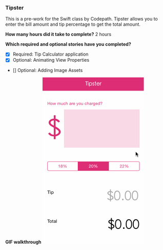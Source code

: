 ### Tipster

This is a pre-work for the Swift class by Codepath. Tipster allows you to enter the bill amount and tip percentage to get the total amount.

**How many hours did it take to complete?**
2 hours


**Which required and optional stories have you completed?**
- [x] Required: Tip Calculator application
- [x] Optional: Animating View Properties
- [] Optional: Adding Image Assets

**GIF walkthrough**
![Walkthrough](/tipster.gif)
